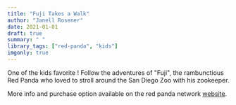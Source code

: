 ```yaml
---
title: "Fuji Takes a Walk"
author: "Janell Rosener"
date: 2021-01-01
draft: true
summary: " "
library_tags: ["red-panda", "kids"]
imgonly: true
---
```

One of the kids favorite ! Follow the adventures of "Fuji", the rambunctious Red Panda who loved to stroll around the San Diego Zoo with his zookeeper. 

More info and purchase option available on the red panda network [website](https://www.redpandanetwork.org/contribute/merchandise-gifts/fuji-book/).